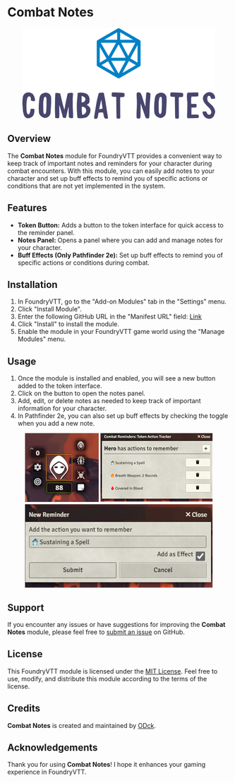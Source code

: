 # Combat Notes

<a href="https://github.com/ODck/Combat-Notes">
    <p align="center">
        <img src="https://raw.githubusercontent.com/ODck/Combat-Notes/main/img/CombatNotes.png" alt="Combat Notes">
    </p>
</a>

## Overview

The **Combat Notes** module for FoundryVTT provides a convenient way to keep track of important notes and reminders for your character during combat encounters. With this module, you can easily add notes to your character and set up buff effects to remind you of specific actions or conditions that are not yet implemented in the system.

## Features

- **Token Button:** Adds a button to the token interface for quick access to the reminder panel.
- **Notes Panel:** Opens a panel where you can add and manage notes for your character.
- **Buff Effects (Only Pathfinder 2e):** Set up buff effects to remind you of specific actions or conditions during combat.

## Installation

1. In FoundryVTT, go to the "Add-on Modules" tab in the "Settings" menu.
2. Click "Install Module".
3. Enter the following GitHub URL in the "Manifest URL" field: [Link](https://raw.githubusercontent.com/ODck/Combat-Notes/main/module.json)
4. Click "Install" to install the module.
5. Enable the module in your FoundryVTT game world using the "Manage Modules" menu.

## Usage

1. Once the module is installed and enabled, you will see a new button added to the token interface.
2. Click on the button to open the notes panel.
3. Add, edit, or delete notes as needed to keep track of important information for your character.
4. In Pathfinder 2e, you can also set up buff effects by checking the toggle when you add a new note.

<a href="https://github.com/ODck/Combat-Notes">
    <p align="center">
        <img src="https://raw.githubusercontent.com/ODck/Combat-Notes/main/img/Grid.png" alt="Combat Notes">
    </p>
</a>

## Support

If you encounter any issues or have suggestions for improving the **Combat Notes** module, please feel free to [submit an issue](https://github.com/ODck/Combat-Notes/issues) on GitHub.

## License

This FoundryVTT module is licensed under the [MIT License](LICENSE). Feel free to use, modify, and distribute this module according to the terms of the license.

## Credits

**Combat Notes** is created and maintained by [ODck](https://github.com/ODck).

## Acknowledgements

Thank you for using **Combat Notes**! I hope it enhances your gaming experience in FoundryVTT.
